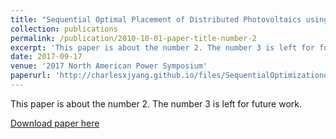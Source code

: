 ```yaml
---
title: "Sequential Optimal Placement of Distributed Photovoltaics using Downstream Power Index"
collection: publications
permalink: /publication/2010-10-01-paper-title-number-2
excerpt: 'This paper is about the number 2. The number 3 is left for future work.'
date: 2017-09-17
venue: '2017 North American Power Symposium'
paperurl: 'http://charlesxjyang.github.io/files/SequentialOptimizationofPVusingDPI.pdf'
---
```

This paper is about the number 2. The number 3 is left for future work.

[Download paper here](http://charlesxjyang.github.io/files/SequentialOptimizationofPVusingDPI.pdf)

